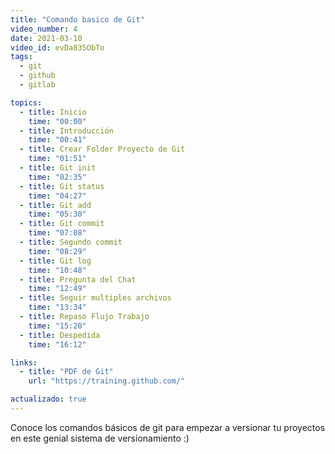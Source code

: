 ```yaml
---
title: "Comando basico de Git"
video_number: 4
date: 2021-03-10
video_id: evDa835ObTo
tags:
  - git
  - github
  - gitlab

topics:
  - title: Inicio
    time: "00:00"
  - title: Introducción
    time: "00:41"
  - title: Crear Folder Proyecto de Git
    time: "01:51"
  - title: Git init
    time: "02:35"
  - title: Git status
    time: "04:27"
  - title: Git add
    time: "05:30"
  - title: Git commit
    time: "07:08"
  - title: Segundo commit
    time: "08:29"
  - title: Git log
    time: "10:48"
  - title: Pregunta del Chat
    time: "12:49"
  - title: Seguir multiples archivos
    time: "13:34"
  - title: Repaso Flujo Trabajo
    time: "15:20"
  - title: Despedida
    time: "16:12"

links:
  - title: "PDF de Git"
    url: "https://training.github.com/"

actualizado: true
---
```


Conoce los comandos básicos de git para empezar a versionar tu proyectos en este genial sistema de versionamiento :)
